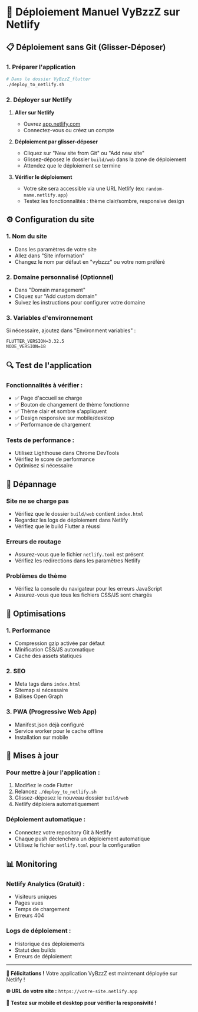 # 🚀 Déploiement Manuel VyBzzZ sur Netlify

## 📋 Déploiement sans Git (Glisser-Déposer)

### 1. Préparer l'application

```bash
# Dans le dossier VyBzzZ_flutter
./deploy_to_netlify.sh
```

### 2. Déployer sur Netlify

1. **Aller sur Netlify**
   - Ouvrez [app.netlify.com](https://app.netlify.com)
   - Connectez-vous ou créez un compte

2. **Déploiement par glisser-déposer**
   - Cliquez sur "New site from Git" ou "Add new site"
   - Glissez-déposez le dossier `build/web` dans la zone de déploiement
   - Attendez que le déploiement se termine

3. **Vérifier le déploiement**
   - Votre site sera accessible via une URL Netlify (ex: `random-name.netlify.app`)
   - Testez les fonctionnalités : thème clair/sombre, responsive design

## ⚙️ Configuration du site

### 1. Nom du site
- Dans les paramètres de votre site
- Allez dans "Site information"
- Changez le nom par défaut en "vybzzz" ou votre nom préféré

### 2. Domaine personnalisé (Optionnel)
- Dans "Domain management"
- Cliquez sur "Add custom domain"
- Suivez les instructions pour configurer votre domaine

### 3. Variables d'environnement
Si nécessaire, ajoutez dans "Environment variables" :
```
FLUTTER_VERSION=3.32.5
NODE_VERSION=18
```

## 🔍 Test de l'application

### Fonctionnalités à vérifier :
- ✅ Page d'accueil se charge
- ✅ Bouton de changement de thème fonctionne
- ✅ Thème clair et sombre s'appliquent
- ✅ Design responsive sur mobile/desktop
- ✅ Performance de chargement

### Tests de performance :
- Utilisez Lighthouse dans Chrome DevTools
- Vérifiez le score de performance
- Optimisez si nécessaire

## 🐛 Dépannage

### Site ne se charge pas
- Vérifiez que le dossier `build/web` contient `index.html`
- Regardez les logs de déploiement dans Netlify
- Vérifiez que le build Flutter a réussi

### Erreurs de routage
- Assurez-vous que le fichier `netlify.toml` est présent
- Vérifiez les redirections dans les paramètres Netlify

### Problèmes de thème
- Vérifiez la console du navigateur pour les erreurs JavaScript
- Assurez-vous que tous les fichiers CSS/JS sont chargés

## 📱 Optimisations

### 1. Performance
- Compression gzip activée par défaut
- Minification CSS/JS automatique
- Cache des assets statiques

### 2. SEO
- Meta tags dans `index.html`
- Sitemap si nécessaire
- Balises Open Graph

### 3. PWA (Progressive Web App)
- Manifest.json déjà configuré
- Service worker pour le cache offline
- Installation sur mobile

## 🔄 Mises à jour

### Pour mettre à jour l'application :
1. Modifiez le code Flutter
2. Relancez `./deploy_to_netlify.sh`
3. Glissez-déposez le nouveau dossier `build/web`
4. Netlify déploiera automatiquement

### Déploiement automatique :
- Connectez votre repository Git à Netlify
- Chaque push déclenchera un déploiement automatique
- Utilisez le fichier `netlify.toml` pour la configuration

## 📊 Monitoring

### Netlify Analytics (Gratuit) :
- Visiteurs uniques
- Pages vues
- Temps de chargement
- Erreurs 404

### Logs de déploiement :
- Historique des déploiements
- Statut des builds
- Erreurs de déploiement

---

**🎉 Félicitations !** Votre application VyBzzZ est maintenant déployée sur Netlify !

**🌐 URL de votre site :** `https://votre-site.netlify.app`

**📱 Testez sur mobile et desktop pour vérifier la responsivité !**
